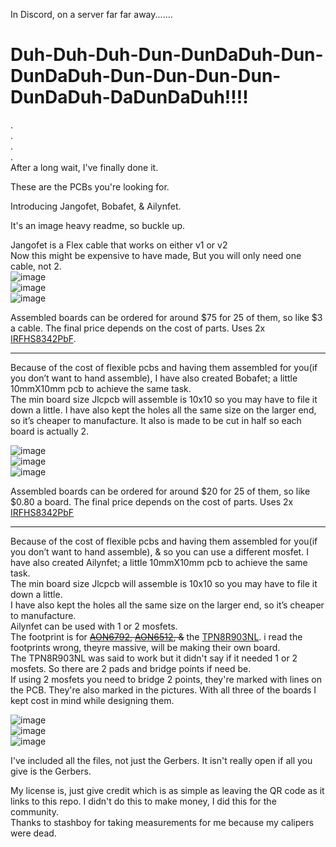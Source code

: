 In Discord, on a server far far away.......  

# Duh-Duh-Duh-Dun-DunDaDuh-Dun-DunDaDuh-Dun-Dun-Dun-Dun-DunDaDuh-DaDunDaDuh!!!!  
.  
.  
.  
.  
After a long wait, I've finally done it.  

These are the PCBs you're looking for.   

Introducing Jangofet, Bobafet, & Ailynfet. 

It's an image heavy readme, so buckle up.  

Jangofet is a Flex cable that works on either v1 or v2  
Now this might be expensive to have made, But you will only need one cable, not 2.  
![image](https://github.com/pbanj/Fet-1/raw/refs/heads/main/jangofet/jango-3D-top.png)  
![image](https://github.com/pbanj/Fet-1/raw/refs/heads/main/jangofet/jangotop.png)  
![image](https://github.com/pbanj/Fet-1/raw/refs/heads/main/jangofet/jangobottom.png)  

Assembled boards can be ordered for around $75 for 25 of them, so like $3 a cable. The final price depends on the cost of parts. 
Uses 2x [IRFHS8342PbF](https://www.infineon.com/dgdl/irfhs8342pbf.pdf?fileId=5546d462533600a401535623992e1f5f).

------------------------------------------------------------------------------------------------------------

Because of the cost of flexible pcbs and having them assembled for you(if you don’t want to hand assemble), I have also created Bobafet; a little 10mmX10mm pcb to achieve the same task.  
The min board size Jlcpcb will assemble is 10x10 so you may have to file it down a little. I have also kept the holes all the same size on the larger end, so it’s cheaper to manufacture. It also is made to be cut in half so each board is actually 2. 

![image](https://github.com/pbanj/Fet-1/raw/refs/heads/main/bobafet/bobafet-3D-top.png)  
![image](https://github.com/pbanj/Fet-1/raw/refs/heads/main/bobafet/bobafettop.png)   
![image](https://github.com/pbanj/Fet-1/raw/refs/heads/main/bobafet/bobafetbottom.png)  

Assembled boards can be ordered for around $20 for 25 of them, so like $0.80 a board. The final price depends on the cost of parts. 
Uses 2x [IRFHS8342PbF](https://www.infineon.com/dgdl/irfhs8342pbf.pdf?fileId=5546d462533600a401535623992e1f5f)  

------------------------------------------------------------------------------------------------------------

Because of the cost of flexible pcbs and having them assembled for you(if you don’t want to hand assemble), & so you can use a different mosfet. I have also created Ailynfet; a little 10mmX10mm pcb to achieve the same task.  
The min board size Jlcpcb will assemble is 10x10 so you may have to file it down a little.  
I have also kept the holes all the same size on the larger end, so it’s cheaper to manufacture.  
Ailynfet can be used with 1 or 2 mosfets.  
The footprint is for ~~[AON6792](https://www.aosmd.com/sites/default/files/res/datasheets/AON6792.pdf), [AON6512](https://www.aosmd.com/sites/default/files/res/datasheets/AON6512.pdf), &~~ the [TPN8R903NL](https://toshiba.semicon-storage.com/info/TPN8R903NL_datasheet_en_20140218.pdf?did=14026&prodName=TPN8R903NL). i read the footprints wrong, theyre massive, will be making their own board.  
The TPN8R903NL was said to work but it didn't say if it needed 1 or 2 mosfets. So there are 2 pads and bridge points if need be.  
If using 2 mosfets you need to bridge 2 points, they're marked with lines on the PCB. They're also marked in the pictures.
With all three of the boards I kept cost in mind while designing them.  


![image](https://github.com/pbanj/Fet-1/raw/refs/heads/main/ailynfet/ailynfet-3D-top.png)  
![image](https://github.com/pbanj/Fet-1/raw/refs/heads/main/ailynfet/ailynfettop.png)   
![image](https://github.com/pbanj/Fet-1/raw/refs/heads/main/ailynfet/ailynfetbottom.png)  


I've included all the files, not just the Gerbers. It isn't really open if all you give is the Gerbers.  



My license is, just give credit which is as simple as leaving the QR code as it links to this repo. I didn't do this to make money, I did this for the community.  
Thanks to stashboy for taking measurements for me because my calipers were dead.
